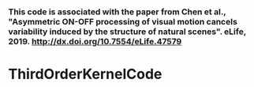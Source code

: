 ### This code is associated with the paper from Chen et al., "Asymmetric ON-OFF processing of visual motion cancels variability induced by the structure of natural scenes". eLife, 2019. http://dx.doi.org/10.7554/eLife.47579
# ThirdOrderKernelCode
